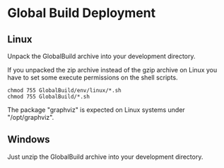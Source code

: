 Global Build Deployment
=======================

Linux
-----
Unpack the GlobalBuild archive into your development directory.

If you unpacked the zip archive instead of the gzip archive on Linux you have to set some execute permissions on the shell scripts.

```
chmod 755 GlobalBuild/env/linux/*.sh
chmod 755 GlobalBuild/*.sh
```

The package "graphviz" is expected on Linux systems under "/opt/graphviz".

Windows
-------
Just unzip the GlobalBuild archive into your development directory. 
